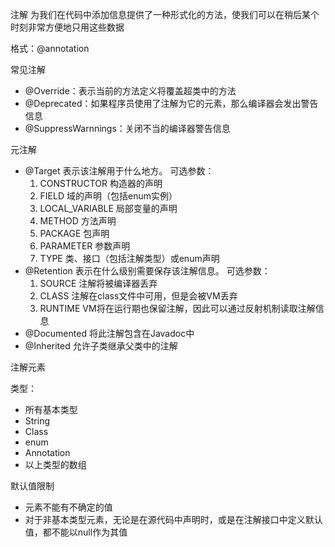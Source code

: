 注解
为我们在代码中添加信息提供了一种形式化的方法，使我们可以在稍后某个时刻非常方便地只用这些数据


格式：@annotation

常见注解

- @Override：表示当前的方法定义将覆盖超类中的方法
- @Deprecated：如果程序员使用了注解为它的元素，那么编译器会发出警告信息
- @SuppressWarnnings：关闭不当的编译器警告信息



元注解

- @Target
  表示该注解用于什么地方。
  可选参数：
  1. CONSTRUCTOR
     构造器的声明
  2. FIELD
     域的声明（包括enum实例）
  3. LOCAL_VARIABLE
     局部变量的声明
  4. METHOD
     方法声明
  5. PACKAGE
     包声明
  6. PARAMETER
     参数声明
  7. TYPE
     类、接口（包括注解类型）或enum声明
- @Retention
  表示在什么级别需要保存该注解信息。
  可选参数：
  1. SOURCE
     注解将被编译器丢弃
  2. CLASS
     注解在class文件中可用，但是会被VM丢弃
  3. RUNTIME
     VM将在运行期也保留注解，因此可以通过反射机制读取注解信息
- @Documented
  将此注解包含在Javadoc中
- @Inherited
  允许子类继承父类中的注解



注解元素

类型：

- 所有基本类型
- String
- Class
- enum
- Annotation
- 以上类型的数组



默认值限制

- 元素不能有不确定的值
- 对于非基本类型元素，无论是在源代码中声明时，或是在注解接口中定义默认值，都不能以null作为其值
























